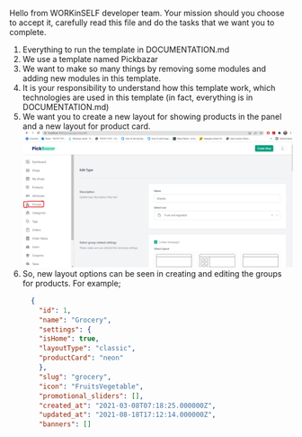 Hello from WORKinSELF developer team. Your mission should you choose to accept it, 
carefully read this file and do the tasks that we want you to complete.

1. Everything to run the template in DOCUMENTATION.md
2. We use a template named Pickbazar
3. We want to make so many things by removing some modules and adding new modules in this template.
4. It is your responsibility to understand how this template work, which technologies are used in this template
(in fact, everything is in DOCUMENTATION.md)
5. We want you to create a new layout for showing products in the panel and a new layout for product card.
   ![alt text](groups.png)
6. So, new layout options can be seen in creating and editing the groups for products. For example; 
   ``` json
     {
       "id": 1,
       "name": "Grocery",
       "settings": {
       "isHome": true,
       "layoutType": "classic",
       "productCard": "neon"
       },
       "slug": "grocery",
       "icon": "FruitsVegetable",
       "promotional_sliders": [],
       "created_at": "2021-03-08T07:18:25.000000Z",
       "updated_at": "2021-08-18T17:12:14.000000Z",
       "banners": []
   ```